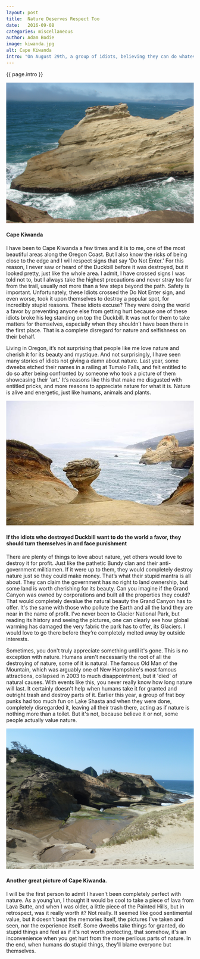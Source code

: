 ```yaml
---
layout: post
title:  Nature Deserves Respect Too
date:   2016-09-08
categories: miscellaneous
author: Adam Bodie
image: kiwanda.jpg
alt: Cape Kiwanda
intro: "On August 29th, a group of idiots, believing they can do whatever they want without any repercussions, destroyed a famous rock at Cape Kiwanda known as Duckbill.  Fortunately, someone recorded them committing the act and confronted them over it.  But the damage was done, all because some idiots couldn’t read a sign and blamed everyone but themselves for something that was obviously avoidable.  Too many people take nature for granted, and it deserves every bit of respect it gets."
---
```

<div class="article">
<p> {{ page.intro }}</p>
<div class="blog-pic">
		<img src="/img/kiwanda.jpg" data-toggle="tooltip" title="Cape Kiwanda" class="image block img-responsive">
		<h4>Cape Kiwanda</h4>
</div>
<p>I have been to Cape Kiwanda a few times and it is to me, one of the most beautiful areas along the Oregon Coast.  But I also know the risks of being close to the edge and I will respect signs that say 'Do Not Enter.'  For this reason, I never saw or heard of the Duckbill before it was destroyed, but it looked pretty, just like the whole area.  I admit, I have crossed signs I was told not to, but I always take the highest precautions and never stray too far from the trail, usually not more than a few steps beyond the path.  Safety is important.  Unfortunately, these Idiots crossed the Do Not Enter sign, and even worse, took it upon themselves to destroy a popular spot, for incredibly stupid reasons.  These idiots excuse?  They were doing the world a favor by preventing anyone else from getting hurt because one of these idiots broke his leg standing on top the Duckbill.  It was not for them to take matters for themselves, especially when they shouldn’t have been there in the first place.  That is a complete disregard for nature and selfishness on their behalf.</p>
<p>Living in Oregon, it’s not surprising that people like me love nature and cherish it for its beauty and mystique.  And not surprisingly, I have seen many stories of idiots not giving a damn about nature.  Last year, some dweebs etched their names in a railing at Tumalo Falls, and felt entitled to do so after being confronted by someone who took a picture of them showcasing their 'art.'  It’s reasons like this that make me disgusted with entitled pricks, and more reasons to appreciate nature for what it is.  Nature is alive and energetic, just like humans, animals and plants.</p>
<div class="blog-pic" style="float: left">
		<img src="/img/duckbill.jpg" data-toggle="tooltip" title="Duckbill" class="image block img-responsive">
		<h4>If the idiots who destroyed Duckbill want to do the world a favor, they should turn themselves in and face punishment</h4>
</div>
<p>There are plenty of things to love about nature, yet others would love to destroy it for profit.  Just like the pathetic Bundy clan and their anti-government militiamen.  If it were up to them, they would completely destroy nature just so they could make money.  That’s what their stupid mantra is all about.  They can claim the government has no right to land ownership, but some land is worth cherishing for its beauty.  Can you imagine if the Grand Canyon was owned by corporations and built all the properties they could?  That would completely devalue the natural beauty the Grand Canyon has to offer.  It's the same with those who pollute the Earth and all the land they are near in the name of profit.  I’ve never been to Glacier National Park, but reading its history and seeing the pictures, one can clearly see how global warming has damaged the very fabric the park has to offer, its Glaciers.  I would love to go there before they’re completely melted away by outside interests.</p>
<p>Sometimes, you don't truly appreciate something until it's gone.  This is no exception with nature.  Humans aren't necessarily the root of all the destroying of nature, some of it is natural.  The famous Old Man of the Mountain, which was arguably one of New Hampshire's most famous attractions, collapsed in 2003 to much disappointment, but it 'died' of natural causes.  With events like this, you never really know how long nature will last.  It certainly doesn't help when humans take it for granted and outright trash and destroy parts of it.  Earlier this year, a group of frat boy punks had too much fun on Lake Shasta and when they were done, completely disregarded it, leaving all their trash there, acting as if nature is nothing more than a toilet.  But it's not, because believe it or not, some people actually value nature.</p>
<div class="blog-pic">
		<img src="/img/kiwanda2.jpg" data-toggle="tooltip" title="Cape Kiwanda" class="image block img-responsive">
		<h4>Another great picture of Cape Kiwanda.</h4>
</div>
<p>I will be the first person to admit I haven't been completely perfect with nature.  As a young'un, I thought it would be cool to take a piece of lava from Lava Butte, and when I was older, a little piece of the Painted Hills, but in retrospect, was it really worth it?  Not really.  It seemed like good sentimental value, but it doesn't beat the memories itself, the pictures I've taken and seen, nor the experience itself.  Some dweebs take things for granted, do stupid things and feel as if it's not worth protecting, that somehow, it's an inconvenience when you get hurt from the more perilous parts of nature.  In the end, when humans do stupid things, they'll blame everyone but themselves.</p>
</div>